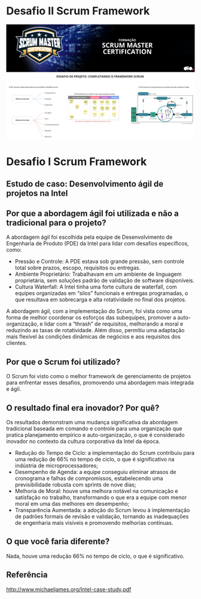 # Desafio II Scrum Framework
![desafio scrum](/images/img1.jpg)

# Desafio I Scrum Framework
## Estudo de caso: Desenvolvimento ágil de projetos na Intel

## Por que a abordagem ágil foi utilizada e não a tradicional para o projeto?
A abordagem ágil foi escolhida pela equipe de Desenvolvimento de Engenharia de Produto (PDE) da Intel para lidar com desafios específicos, como:
- Pressão e Controle: A PDE estava sob grande pressão, sem controle total sobre prazos, escopo, requisitos ou entregas.
- Ambiente Proprietário: Trabalhavam em um ambiente de linguagem proprietária, sem soluções padrão de validação de software disponíveis.
- Cultura Waterfall: A Intel tinha uma forte cultura de waterfall, com equipes organizadas em “silos” funcionais e entregas programadas, o que resultava em sobrecarga e alta rotatividade no final dos projetos.
  
A abordagem ágil, com a implementação do Scrum, foi vista como uma forma de melhor coordenar os esforços das subequipes, promover a auto-organização, e lidar com a “thrash” de requisitos, melhorando a moral e reduzindo as taxas de rotatividade. Além disso, permitiu uma adaptação mais flexível às condições dinâmicas de negócios e aos requisitos dos clientes.

## Por que o Scrum foi utilizado?
O Scrum foi visto como o melhor framework de gerenciamento de projetos para enfrentar esses desafios, promovendo uma abordagem mais integrada e ágil.

## O resultado final era inovador? Por quê?
Os resultados demonstram uma mudança significativa da abordagem tradicional baseada em comando e controle para uma organização que pratica planejamento empírico e auto-organização, o que é considerado inovador no contexto da cultura corporativa da Intel da época. 

-	Redução do Tempo de Ciclo: a implementação do Scrum contribuiu para uma redução de 66% no tempo de ciclo, o que é significativo na indústria de microprocessadores;
-	Desempenho de Agenda: a equipe conseguiu eliminar atrasos de cronograma e falhas de compromissos, estabelecendo uma previsibilidade robusta com sprints de nove dias;
-	Melhoria de Moral: houve uma melhora notável na comunicação e satisfação no trabalho, transformando o que era a equipe com menor moral em uma das melhores em desempenho;
-	Transparência Aumentada: a adoção do Scrum levou à implementação de padrões formais de revisão e validação, tornando as inadequações de engenharia mais visíveis e promovendo melhorias contínuas.


## O que você faria diferente?
Nada, houve uma redução 66% no tempo de ciclo, o que é significativo.

## Referência
http://www.michaeljames.org/Intel-case-study.pdf
